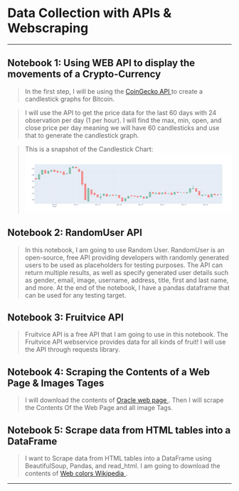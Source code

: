 # Data Collection with APIs & Webscraping

------------------------------------------------------------------------------------------------------------------
## Notebook 1: Using WEB API to display the movements of a Crypto-Currency

>In the first step, I will be using the <a href="https://www.coingecko.com/en/api?utm_medium=Exinfluencer&utm_source=Exinfluencer&utm_content=000026UJ&utm_term=10006555&utm_id=NA-SkillsNetwork-Channel-SkillsNetworkCoursesIBMDeveloperSkillsNetworkPY0101ENSkillsNetwork19487395-2022-01-01"> CoinGecko API </a> to create a candlestick graphs for Bitcoin.

>I will use the API to get the price data for the last 60 days with 24 observation per day (1 per hour). I will find the max, min, open, and close price per day meaning we will have 60 candlesticks and use that to generate the candlestick graph.


>This is a snapshot of the Candlestick Chart:
![This is an image](https://github.com/znawfar/Data-Collection-with-APIs-and-Webscraping/blob/main/CandlestickChart-CryptoCurrency.png)


## Notebook 2: RandomUser API

>In this notebook, I am going to use Random User. RandomUser is an open-source, free API providing developers with randomly generated users to be used as placeholders for testing purposes. The API can return multiple results, as well as specify generated user details such as gender, email, image, username, address, title, first and last name, and more. At the end of the notebook, I have a pandas dataframe that can be used for any testing target.


## Notebook 3: Fruitvice API

>Fruitvice API is a free API that I am going to use in this notebook. The Fruitvice API webservice provides data for all kinds of fruit! I will use the API through requests library.


## Notebook 4: Scraping the Contents of a Web Page & Images Tages 

>I will download the contents of <a href="http://www.oracle.com" > Oracle web page </a>. Then I will scrape the Contents Of the Web Page and all image Tags.


## Notebook 5: Scrape data from HTML tables into a DataFrame

>I want to Scrape data from HTML tables into a DataFrame using BeautifulSoup, Pandas, and read_html. I am going to download the contents of <a href="https://en.wikipedia.org/wiki/Web_colors" > Web colors Wikipedia </a>.


-------------------------------------------------------------------------------------------------------------------------------------------------------------------
